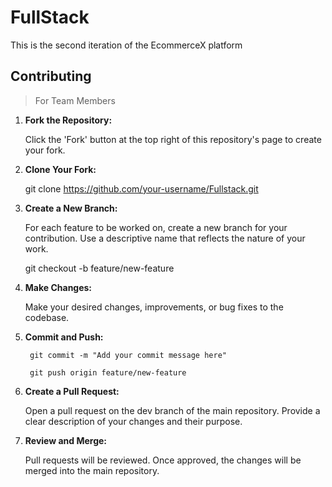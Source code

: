 # FullStack
This is the second iteration of the EcommerceX platform

## Contributing
> For Team Members

1. **Fork the Repository:**

   Click the 'Fork' button at the top right of this repository's page to create your fork.

2. **Clone Your Fork:**

   git clone <https://github.com/your-username/Fullstack.git>

3. **Create a New Branch:**

    For each feature to be worked on, create a new branch for your contribution. Use a descriptive name that reflects the nature of your work.

   git checkout -b feature/new-feature

4. **Make Changes:**

    Make your desired changes, improvements, or bug fixes to the codebase.

5. **Commit and Push:**
    ```
     git commit -m "Add your commit message here"
    ```
    ```
     git push origin feature/new-feature
    ```
   

6. **Create a Pull Request:**

   Open a pull request on the dev branch of the main repository. Provide a clear description of your changes and their purpose.

7. **Review and Merge:**

    Pull requests will be reviewed. Once approved, the  changes will be merged into the main repository.